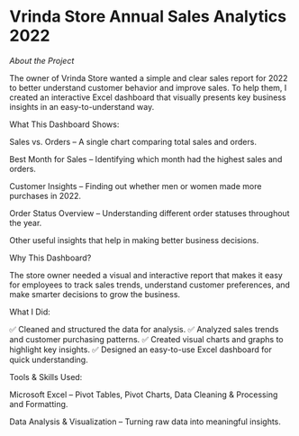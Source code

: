 # Vrinda Store Annual Sales Analytics 2022

*About the Project*

The owner of Vrinda Store wanted a simple and clear sales report for 2022 to better understand customer behavior and improve sales. To help them, I created an interactive Excel dashboard that visually presents key business insights in an easy-to-understand way.

What This Dashboard Shows:

Sales vs. Orders – A single chart comparing total sales and orders.

Best Month for Sales – Identifying which month had the highest sales and orders.

Customer Insights – Finding out whether men or women made more purchases in 2022.

Order Status Overview – Understanding different order statuses throughout the year.

Other useful insights that help in making better business decisions.


Why This Dashboard?

The store owner needed a visual and interactive report that makes it easy for employees to track sales trends, understand customer preferences, and make smarter decisions to grow the business.

What I Did:

✅ Cleaned and structured the data for analysis.
✅ Analyzed sales trends and customer purchasing patterns.
✅ Created visual charts and graphs to highlight key insights.
✅ Designed an easy-to-use Excel dashboard for quick understanding.

Tools & Skills Used:

Microsoft Excel – Pivot Tables, Pivot Charts, Data Cleaning & Processing and Formatting.

Data Analysis & Visualization – Turning raw data into meaningful insights.


